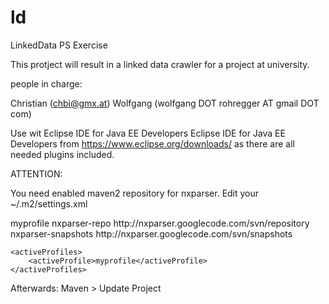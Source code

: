 ld
==

LinkedData PS Exercise

This protject will result in a linked data crawler for a project at university.

people in charge:

Christian (chbi@gmx.at)
Wolfgang (wolfgang DOT rohregger AT gmail DOT com)

Use wit Eclipse IDE for Java EE Developers Eclipse IDE for Java EE Developers from https://www.eclipse.org/downloads/ as there are all needed plugins included.


ATTENTION:

You need enabled maven2 repository for nxparser. Edit your ~/.m2/settings.xml

<settings>
	<profiles>
		<profile>
			<id>myprofile</id>
			<repositories>
				<repository>
					<id>nxparser-repo</id>
					<url>
						http://nxparser.googlecode.com/svn/repository
					</url>
				</repository>
				<repository>
					<id>nxparser-snapshots</id>
					<url>
						http://nxparser.googlecode.com/svn/snapshots
					</url>
				</repository>
			</repositories>
		</profile>
	</profiles>

	<activeProfiles>
		<activeProfile>myprofile</activeProfile>
	</activeProfiles>

</settings>

Afterwards: Maven > Update Project

